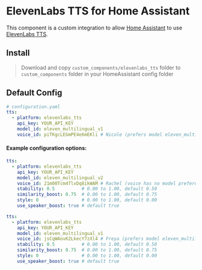 # ElevenLabs TTS for Home Assistant

This component is a custom integration to allow [Home Assistant](https://www.home-assistant.io/) to use [ElevenLabs TTS](https://elevenlabs.io/docs/api-reference/text-to-speech).


## Install

> Download and copy `custom_components/elevenlabs_tts` folder to `custom_components` folder in your HomeAssistant config folder


## Default Config

```yaml
# configuration.yaml
tts:
  - platform: elevenlabs_tts
    api_key: YOUR_API_KEY
    model_id: eleven_multilingual_v1
    voice_id: piTKgcLEGmPE4e6mEKli # Nicole (prefers model eleven_multilingual_v1)
```


#### Example configuration options:
```yaml
tts:
  - platform: elevenlabs_tts
    api_key: YOUR_API_KEY
    model_id: eleven_multilingual_v2
    voice_id: 21m00Tcm4TlvDq8ikWAM # Rachel (voice has no model preference)
    stability: 0.5          # 0.00 to 1.00, default 0.50
    similarity_boost: 0.75  # 0.00 to 1.00, default 0.75
    style: 0                # 0.00 to 1.00, default 0.00
    use_speaker_boost: true # default true
```

```yaml
tts:
  - platform: elevenlabs_tts
    api_key: YOUR_API_KEY
    model_id: eleven_multilingual_v1
    voice_id: jsCqWAovK2LkecY7zXl4 # Freya (prefers model eleven_multilingual_v1)
    stability: 0.5          # 0.00 to 1.00, default 0.50
    similarity_boost: 0.75  # 0.00 to 1.00, default 0.75
    style: 0                # 0.00 to 1.00, default 0.00
    use_speaker_boost: true # default true
```
